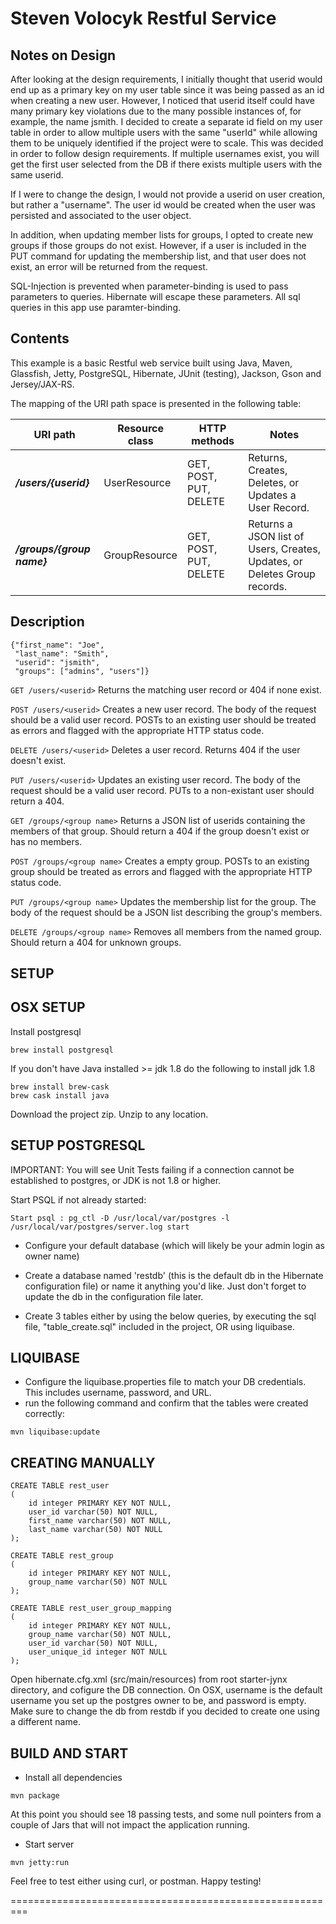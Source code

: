 Steven Volocyk Restful Service
================

Notes on Design
--------
After looking at the design requirements, I initially thought that userid would end up as a primary key on my user table since
it was being passed as an id when creating a new user. However, I noticed that userid itself could have many primary key violations
due to the many possible instances of, for example, the name jsmith. I decided to create a separate id field on my user table in order
to allow multiple users with the same "userId" while allowing them to be uniquely identified if the project were to scale.
This was decided in order to follow design requirements. If multiple usernames exist, you will get the first user selected from the DB
if there exists multiple users with the same userid.

If I were to change the design, I would not provide a userid on user creation, but rather a "username". The user id would be created
when the user was persisted and associated to the user object.

In addition, when updating member lists for groups, I opted to create new groups if those groups do not exist. However, if a user is
included in the PUT command for updating the membership list, and that user does not exist, an error will be returned from the request.

SQL-Injection is prevented when parameter-binding is used to pass parameters to queries. Hibernate will escape these parameters. All
sql queries in this app use paramter-binding.

Contents
--------
This example is a basic Restful web service built using Java, Maven, Glassfish, Jetty, PostgreSQL, Hibernate, JUnit (testing),
Jackson, Gson and Jersey/JAX-RS.

The mapping of the URI path space is presented in the following table:

URI path                                | Resource class      | HTTP methods                                          | Notes
--------------------------------------- | ------------------- | ----------------------------------------------------- | --------------------------------------------------------
**_/users/{userid}_**                   |  UserResource       |  GET, POST, PUT, DELETE                               |  Returns, Creates, Deletes, or Updates a User Record.
**_/groups/{group name}_**              |  GroupResource      |  GET, POST, PUT, DELETE                               |  Returns a JSON list of Users, Creates, Updates, or Deletes Group records.

Description
------------

```
{"first_name": "Joe",
 "last_name": "Smith",
 "userid": "jsmith",
 "groups": ["admins", "users"]}
```

```GET /users/<userid>```
Returns the matching user record or 404 if none exist.

```POST /users/<userid>```
Creates a new user record. The body of the request should be a valid user record. POSTs to an existing user should be treated as errors and flagged with the appropriate HTTP status code.

```DELETE /users/<userid>```
Deletes a user record. Returns 404 if the user doesn't exist.

```PUT /users/<userid>```
Updates an existing user record. The body of the request should be a valid user record. PUTs to a non-existant user should return a 404.

```GET /groups/<group name>```
Returns a JSON list of userids containing the members of that group. Should return a 404 if the group doesn't exist or has no members.

```POST /groups/<group name>```
Creates a empty group. POSTs to an existing group should be treated as errors and flagged with the appropriate HTTP status code.

```PUT /groups/<group name>```
Updates the membership list for the group. The body of the request should be a JSON list describing the group's members.

```DELETE /groups/<group name>```
Removes all members from the named group. Should return a 404 for unknown groups.

SETUP
-------------------

OSX SETUP
------------
Install postgresql
```
brew install postgresql
```

If you don't have Java installed >= jdk 1.8 do the following to install jdk 1.8
```
brew install brew-cask
brew cask install java
```

Download the project zip. Unzip to any location.

SETUP POSTGRESQL
------------
IMPORTANT: You will see Unit Tests failing if a connection cannot be established to postgres, or JDK is not 1.8 or higher.

Start PSQL if not already started:
```
Start psql : pg_ctl -D /usr/local/var/postgres -l /usr/local/var/postgres/server.log start
```

- Configure your default database (which will likely be your admin login as owner name)
- Create a database named 'restdb' (this is the default db in the Hibernate configuration file) or name it anything you'd like.
  Just don't forget to update the db in the configuration file later.

- Create 3 tables either by using the below queries, by executing the sql file, "table_create.sql" included in the project, OR using liquibase.

LIQUIBASE
------------
- Configure the liquibase.properties file to match your DB credentials. This includes username, password, and URL.
- run the following command and confirm that the tables were created correctly:

```
mvn liquibase:update
```

CREATING MANUALLY
------------

 ```
 CREATE TABLE rest_user
 (
     id integer PRIMARY KEY NOT NULL,
     user_id varchar(50) NOT NULL,
     first_name varchar(50) NOT NULL,
     last_name varchar(50) NOT NULL
 );

 CREATE TABLE rest_group
 (
     id integer PRIMARY KEY NOT NULL,
     group_name varchar(50) NOT NULL
 );

 CREATE TABLE rest_user_group_mapping
 (
     id integer PRIMARY KEY NOT NULL,
     group_name varchar(50) NOT NULL,
     user_id varchar(50) NOT NULL,
     user_unique_id integer NOT NULL
 );

 ```

 Open hibernate.cfg.xml (src/main/resources) from root starter-jynx directory, and cofigure the DB connection. On OSX, username is
 the default username you set up the postgres owner to be, and password is empty. Make sure to change the db from restdb if you decided
 to create one using a different name.

BUILD AND START
------------

- Install all dependencies
```
mvn package
```

At this point you should see 18 passing tests, and some null pointers from a couple of Jars that will not impact the application running.

- Start server
```
mvn jetty:run
```
Feel free to test either using curl, or postman. Happy testing!

=========================================================



